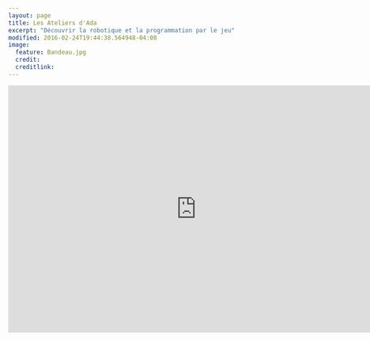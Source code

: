 ```yaml
---
layout: page
title: Les Ateliers d'Ada
excerpt: "Découvrir la robotique et la programmation par le jeu"
modified: 2016-02-24T19:44:38.564948-04:00
image:
  feature: Bandeau.jpg
  credit:
  creditlink:
---
```

<iframe src="https://docs.google.com/forms/d/1OwCcnp8ISAJiFzuEH52qru_2eV2OrcIfJ2upcBZIp58/viewform?embedded=true" width="760" height="500" frameborder="0" marginheight="0" marginwidth="0">Loading...</iframe>